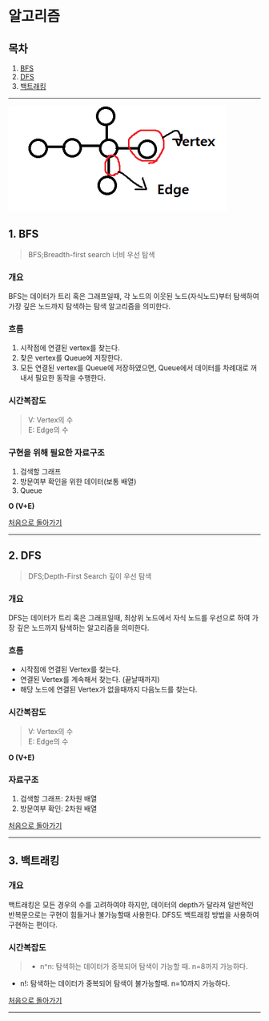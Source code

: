 # 알고리즘
## 목차
1. [BFS](https://github.com/HK-An/today_i_learned/tree/main/04_ALGORITHM#1-bfs)
2. [DFS](https://github.com/HK-An/today_i_learned/tree/main/04_ALGORITHM#2-dfs)
3. [백트래킹](https://github.com/HK-An/today_i_learned/tree/main/04_ALGORITHM#2-백트래킹)

<hr />


<img src="https://github.com/HK-An/today_i_learned/blob/main/00_IMGS/04_ALGORITHM/graph.PNG">

## 1. BFS
> BFS;Breadth-first search 너비 우선 탐색

### 개요
BFS는 데이터가 트리 혹은 그래프일때, 각 노드의 이웃된 노드(자식노드)부터 탐색하여 가장 깊은 노드까지 탐색하는 탐색 알고리즘을 의미한다.

### 흐름
1. 시작점에 연결된 vertex를 찾는다.
2. 찾은 vertex를 Queue에 저장한다.
3. 모든 연결된 vertex를 Queue에 저장하였으면, Queue에서 데이터를 차례대로 꺼내서 필요한 동작을 수행한다.

### 시간복잡도  
>V: Vertex의 수  
E: Edge의 수

### 구현을 위해 필요한 자료구조
1. 검색할 그래프
2. 방문여부 확인을 위한 데이터(보통 배열)
3. Queue

**O (V+E)**  

[처음으로 돌아가기](https://github.com/HK-An/today_i_learned/)
<hr />

## 2. DFS
> DFS;Depth-First Search 깊이 우선 탐색

### 개요
DFS는 데이터가 트리 혹은 그래프일때, 최상위 노드에서 자식 노드를 우선으로 하여 가장 깊은 노드까지 탐색하는 알고리즘을 의미한다.

### 흐름
- 시작점에 연결된 Vertex를 찾는다.
- 연결된 Vertex를 계속해서 찾는다. (끝날때까지)
- 해당 노드에 연결된 Vertex가 없을때까지 다음노드를 찾는다.

### 시간복잡도
>V: Vertex의 수  
E: Edge의 수

**O (V+E)**  

### 자료구조
1. 검색할 그래프: 2차원 배열
2. 방문여부 확인: 2차원 배열

[처음으로 돌아가기](https://github.com/HK-An/today_i_learned/)
<hr />

## 3. 백트래킹
### 개요
백트래킹은 모든 경우의 수를 고려하여야 하지만, 데이터의 depth가 달라져 일반적인 반복문으로는 구현이 힘들거나 불가능할때 사용한다. DFS도 백트래킹 방법을 사용하여 구현하는 편이다.

### 시간복잡도
> - n^n: 탐색하는 데이터가 중복되어 탐색이 가능할 때. n=8까지 가능하다.
- n!: 탐색하는 데이터가 중복되어 탐색이 불가능할때. n=10까지 가능하다.

[처음으로 돌아가기](https://github.com/HK-An/today_i_learned/)
<hr />
